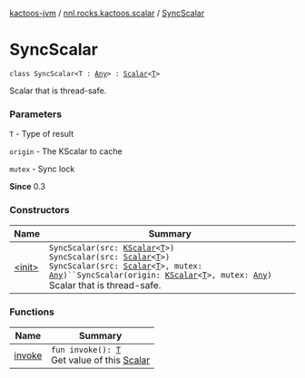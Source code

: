 [kactoos-jvm](../../index.md) / [nnl.rocks.kactoos.scalar](../index.md) / [SyncScalar](./index.md)

# SyncScalar

`class SyncScalar<T : `[`Any`](https://kotlinlang.org/api/latest/jvm/stdlib/kotlin/-any/index.html)`> : `[`Scalar`](../../nnl.rocks.kactoos/-scalar/index.md)`<`[`T`](index.md#T)`>`

Scalar that is thread-safe.

### Parameters

`T` - Type of result

`origin` - The KScalar to cache

`mutex` - Sync lock

**Since**
0.3

### Constructors

| Name | Summary |
|---|---|
| [&lt;init&gt;](-init-.md) | `SyncScalar(src: `[`KScalar`](../../nnl.rocks.kactoos/-k-scalar.md)`<`[`T`](index.md#T)`>)`<br>`SyncScalar(src: `[`Scalar`](../../nnl.rocks.kactoos/-scalar/index.md)`<`[`T`](index.md#T)`>)`<br>`SyncScalar(src: `[`Scalar`](../../nnl.rocks.kactoos/-scalar/index.md)`<`[`T`](index.md#T)`>, mutex: `[`Any`](https://kotlinlang.org/api/latest/jvm/stdlib/kotlin/-any/index.html)`)``SyncScalar(origin: `[`KScalar`](../../nnl.rocks.kactoos/-k-scalar.md)`<`[`T`](index.md#T)`>, mutex: `[`Any`](https://kotlinlang.org/api/latest/jvm/stdlib/kotlin/-any/index.html)`)`<br>Scalar that is thread-safe. |

### Functions

| Name | Summary |
|---|---|
| [invoke](invoke.md) | `fun invoke(): `[`T`](index.md#T)<br>Get value of this [Scalar](../../nnl.rocks.kactoos/-scalar/index.md) |
